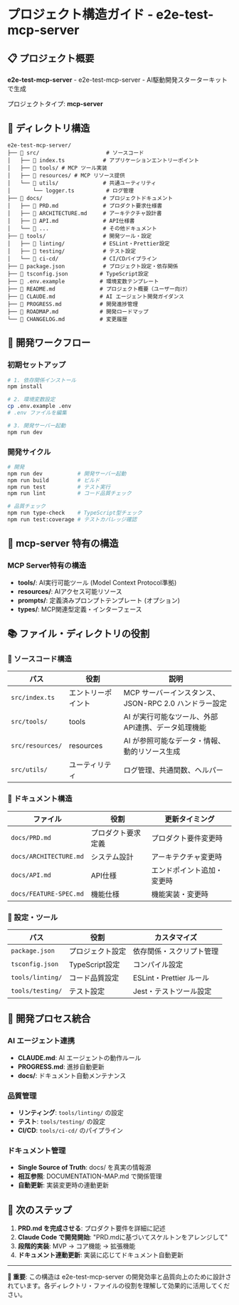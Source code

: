 # プロジェクト構造ガイド - e2e-test-mcp-server

## 📋 プロジェクト概要

**e2e-test-mcp-server** - e2e-test-mcp-server - AI駆動開発スターターキットで生成

プロジェクトタイプ: **mcp-server**

## 📁 ディレクトリ構造

```
e2e-test-mcp-server/
├── 📂 src/                     # ソースコード
│   ├── 📄 index.ts            # アプリケーションエントリーポイント
│   ├── 📂 tools/ # MCP ツール実装
│   ├── 📂 resources/ # MCP リソース提供
│   └── 📂 utils/              # 共通ユーティリティ
│       └── logger.ts          # ログ管理
├── 📂 docs/                   # プロジェクトドキュメント
│   ├── 📄 PRD.md              # プロダクト要求仕様書
│   ├── 📄 ARCHITECTURE.md     # アーキテクチャ設計書
│   ├── 📄 API.md              # API仕様書
│   └── 📄 ...                 # その他ドキュメント
├── 📂 tools/                  # 開発ツール・設定
│   ├── 📂 linting/            # ESLint・Prettier設定
│   ├── 📂 testing/            # テスト設定
│   └── 📂 ci-cd/              # CI/CDパイプライン
├── 📄 package.json            # プロジェクト設定・依存関係
├── 📄 tsconfig.json          # TypeScript設定
├── 📄 .env.example           # 環境変数テンプレート
├── 📄 README.md              # プロジェクト概要（ユーザー向け）
├── 📄 CLAUDE.md              # AI エージェント開発ガイダンス
├── 📄 PROGRESS.md            # 開発進捗管理
├── 📄 ROADMAP.md             # 開発ロードマップ
└── 📄 CHANGELOG.md           # 変更履歴
```

## 🚀 開発ワークフロー

### 初期セットアップ
```bash
# 1. 依存関係インストール
npm install

# 2. 環境変数設定
cp .env.example .env
# .env ファイルを編集

# 3. 開発サーバー起動
npm run dev
```

### 開発サイクル
```bash
# 開発
npm run dev           # 開発サーバー起動
npm run build         # ビルド
npm run test          # テスト実行
npm run lint          # コード品質チェック

# 品質チェック
npm run type-check    # TypeScript型チェック
npm run test:coverage # テストカバレッジ確認
```

## 🔧 mcp-server 特有の構造

### MCP Server特有の構造

- **tools/**: AI実行可能ツール (Model Context Protocol準拠)
- **resources/**: AIアクセス可能リソース
- **prompts/**: 定義済みプロンプトテンプレート (オプション)
- **types/**: MCP関連型定義・インターフェース

## 📚 ファイル・ディレクトリの役割

### 📂 ソースコード構造

| パス | 役割 | 説明 |
|------|------|------|
| `src/index.ts` | エントリーポイント | MCP サーバーインスタンス、JSON-RPC 2.0 ハンドラー設定 |
| `src/tools/` | tools | AI が実行可能なツール、外部API連携、データ処理機能 |
| `src/resources/` | resources | AI が参照可能なデータ・情報、動的リソース生成 |
| `src/utils/` | ユーティリティ | ログ管理、共通関数、ヘルパー |

### 📂 ドキュメント構造

| ファイル | 役割 | 更新タイミング |
|----------|------|----------------|
| `docs/PRD.md` | プロダクト要求定義 | プロダクト要件変更時 |
| `docs/ARCHITECTURE.md` | システム設計 | アーキテクチャ変更時 |
| `docs/API.md` | API仕様 | エンドポイント追加・変更時 |
| `docs/FEATURE-SPEC.md` | 機能仕様 | 機能実装・変更時 |

### 📂 設定・ツール

| パス | 役割 | カスタマイズ |
|------|------|--------------|
| `package.json` | プロジェクト設定 | 依存関係・スクリプト管理 |
| `tsconfig.json` | TypeScript設定 | コンパイル設定 |
| `tools/linting/` | コード品質設定 | ESLint・Prettier ルール |
| `tools/testing/` | テスト設定 | Jest・テストツール設定 |

## 🔄 開発プロセス統合

### AI エージェント連携
- **CLAUDE.md**: AI エージェントの動作ルール
- **PROGRESS.md**: 進捗自動更新
- **docs/**: ドキュメント自動メンテナンス

### 品質管理
- **リンティング**: `tools/linting/` の設定
- **テスト**: `tools/testing/` の設定  
- **CI/CD**: `tools/ci-cd/` のパイプライン

### ドキュメント管理
- **Single Source of Truth**: docs/ を真実の情報源
- **相互参照**: DOCUMENTATION-MAP.md で関係管理
- **自動更新**: 実装変更時の連動更新

## 📖 次のステップ

1. **PRD.md を完成させる**: プロダクト要件を詳細に記述
2. **Claude Code で開発開始**: "PRD.mdに基づいてスケルトンをアレンジして"
3. **段階的実装**: MVP → コア機能 → 拡張機能
4. **ドキュメント連動更新**: 実装に応じてドキュメント自動更新

---

**📌 重要**: この構造は e2e-test-mcp-server の開発効率と品質向上のために設計されています。各ディレクトリ・ファイルの役割を理解して効果的に活用してください。